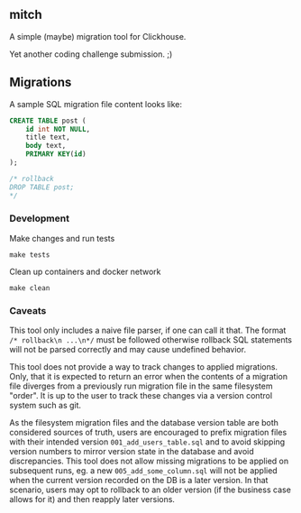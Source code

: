 mitch
---
A simple (maybe) migration tool for Clickhouse.

Yet another coding challenge submission. ;)

## Migrations

A sample SQL migration file content looks like:

```sql
CREATE TABLE post (
    id int NOT NULL,
    title text,
    body text,
    PRIMARY KEY(id)
);

/* rollback
DROP TABLE post;
*/
```

### Development
Make changes and run tests
```
make tests
```
Clean up containers and docker network
```
make clean
```

### Caveats

This tool only includes a naive file parser, if one can call it that.
The format `/* rollback\n ...\n*/` must be followed otherwise rollback SQL statements will not be parsed correctly and may cause undefined behavior.

This tool does not provide a way to track changes to applied migrations. Only, that it is expected to return an error when the contents of a migration file diverges from a previously run migration file in the same filesystem "order". It is up to the user to track these changes via a version control system such as git.

As the filesystem migration files and the database version table are both considered sources of truth, users are encouraged to prefix migration files with their intended version `001_add_users_table.sql` and to avoid skipping version numbers to mirror version state in the database and avoid discrepancies. This tool does not allow missing migrations to be applied on subsequent runs, eg. a new `005_add_some_column.sql` will not be applied when the current version recorded on the DB is a later version. In that scenario, users may opt to rollback to an older version (if the business case allows for it) and then reapply later versions.
